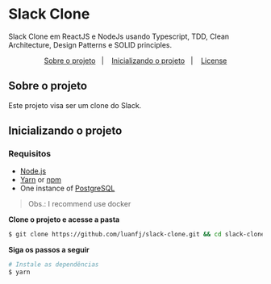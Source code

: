 # Slack Clone
Slack Clone em ReactJS e NodeJs usando Typescript, TDD, Clean Architecture, Design Patterns e SOLID principles.

<p align="center">
  <a href="#sobre-o-projeto">Sobre o projeto</a>&nbsp;&nbsp;&nbsp;|&nbsp;&nbsp;&nbsp;
  <a href="#-inicializando-o-projeto">Inicializando o projeto</a>&nbsp;&nbsp;&nbsp;|&nbsp;&nbsp;&nbsp;
  <a href="#-license">License</a>
</p>

## Sobre o projeto

Este projeto visa ser um clone do Slack.

## Inicializando o projeto

### Requisitos

- [Node.js](https://nodejs.org/en/)
- [Yarn](https://classic.yarnpkg.com/) or [npm](https://www.npmjs.com/)
- One instance of [PostgreSQL](https://www.postgresql.org/)

> Obs.: I recommend use docker

**Clone o projeto e acesse a pasta**

```bash
$ git clone https://github.com/luanfj/slack-clone.git && cd slack-clone
```

**Siga os passos a seguir**

```bash
# Instale as dependências
$ yarn

```
